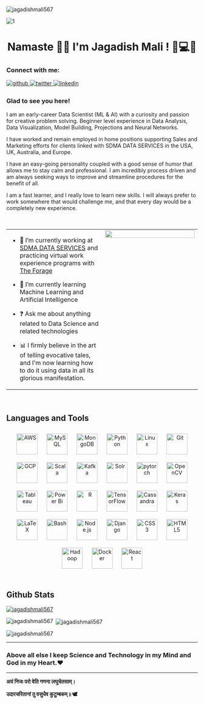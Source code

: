 <p align="left"> <img src="https://komarev.com/ghpvc/?username=jagadishmali567&label=Profile%20views&color=0e75b6&style=flat" alt="jagadishmali567" /> </p>

![1](https://user-images.githubusercontent.com/27211670/209643643-942c9f00-bca4-4b3d-90f3-7c062954ccbe.gif)


<h1 align="center">Namaste 🙏🏻 I'm Jagadish Mali !  🎍💻🌼</h1>
  

<h3 align="left">Connect with me:</h3>
<p align="left">
<a href="https://github.com/jagadishmali567" target="_blank">
<img src=https://img.shields.io/badge/github-%2324292e.svg?&style=for-the-badge&logo=github&logoColor=white alt=github style="margin-bottom: 5px;" />
</a>
<a href="https://twitter.com/jagadish_mali" target="_blank">
<img src=https://img.shields.io/badge/twitter-%2300acee.svg?&style=for-the-badge&logo=twitter&logoColor=white alt=twitter style="margin-bottom: 5px;" />
</a>
<a href="https://linkedin.com/in/jagadish-mali" target="_blank">
<img src=https://img.shields.io/badge/linkedin-%231E77B5.svg?&style=for-the-badge&logo=linkedin&logoColor=white alt=linkedin style="margin-bottom: 5px;" />
</a>  
  



### Glad to see you here!  
I am an early-career Data Scientist (ML & AI) with a curiosity and passion for creative problem solving. Beginner level experience in Data Analysis, Data Visualization, Model Building, Projections and Neural Networks.

I have worked and remain employed in home positions supporting Sales and Marketing efforts for clients linked with SDMA DATA SERVICES in the USA, UK, Australia, and Europe.

I have an easy-going personality coupled with a good sense of humor that allows me to stay calm and professional. I am incredibly process driven and am always seeking ways to improve and streamline procedures for the benefit of all.

I am a fast learner, and I really love to learn new skills. I will always prefer to work somewhere that would challenge me, and that every day would be a completely new experience.

  
  

<br/>  

<table><tr><td valign="top" width="50%">

- 🔭 I’m currently working at [SDMA DATA SERVICES](https://www.linkedin.com/company/sdma-data-services/) and practicing virtual work experience programs with [The Forage](https://www.theforage.com/)  
  

- 🌱 I’m currently learning Machine Learning and Artificial Intelligence  
  

- ❓ Ask me about anything related to Data Science and related technologies  
  

- 📊 I firmly believe in the art of telling evocative tales, and I'm now learning how to do it using data in all its glorious manifestation.  


</td><td valign="top" width="50%">

<div align="center">
<img src="https://media2.giphy.com/media/3oKIPEqDGUULpEU0aQ/giphy.gif?cid=ecf05e472iyn49j4yh7xlsxx42mwsurfwtxds554fsg88nno&rid=giphy.gif&ct=g" align="center" style="width: 100%" />
</div>  


</td></tr></table>  

<br/>  


## Languages and Tools  
<div align="center">  
<a href="https://aws.amazon.com/" target="_blank"><img style="margin: 10px" src="https://profilinator.rishav.dev/skills-assets/amazonwebservices-original-wordmark.svg" alt="AWS" height="55" /></a>  
<a href="https://www.mysql.com/" target="_blank"><img style="margin: 10px" src="https://profilinator.rishav.dev/skills-assets/mysql-original-wordmark.svg" alt="MySQL" height="55" /></a>  
<a href="https://www.mongodb.com/" target="_blank"><img style="margin: 10px" src="https://profilinator.rishav.dev/skills-assets/mongodb-original-wordmark.svg" alt="MongoDB" height="55" /></a>  
<a href="https://www.python.org/" target="_blank"><img style="margin: 10px" src="https://profilinator.rishav.dev/skills-assets/python-original.svg" alt="Python" height="55" /></a>  
<a href="https://www.linux.org/" target="_blank"><img style="margin: 10px" src="https://profilinator.rishav.dev/skills-assets/linux-original.svg" alt="Linux" height="55" /></a>  
<a href="https://github.com/" target="_blank"><img style="margin: 10px" src="https://profilinator.rishav.dev/skills-assets/git-scm-icon.svg" alt="Git" height="55" /></a>  
<a href="https://cloud.google.com/" target="_blank"><img style="margin: 10px" src="https://profilinator.rishav.dev/skills-assets/google_cloud-icon.svg" alt="GCP" height="55" /></a>  
<a href="https://www.scala-lang.org/" target="_blank"><img style="margin: 10px" src="https://profilinator.rishav.dev/skills-assets/scala-original-wordmark.svg" alt="Scala" height="55" /></a>  
<a href="https://kafka.apache.org/" target="_blank"><img style="margin: 10px" src="https://profilinator.rishav.dev/skills-assets/apache_kafka-icon.svg" alt="Kafka" height="55" /></a>  
<a href="https://solr.apache.org/" target="_blank"><img style="margin: 10px" src="https://profilinator.rishav.dev/skills-assets/apache_solr-icon.svg" alt="Solr" height="55" /></a>  
<a href="https://pytorch.org/" target="_blank"><img style="margin: 10px" src="https://profilinator.rishav.dev/skills-assets/pytorch-icon.svg" alt="pytorch" height="55" /></a>  
<a href="https://opencv.org/" target="_blank"><img style="margin: 10px" src="https://profilinator.rishav.dev/skills-assets/opencv-icon.svg" alt="OpenCV" height="55" /></a>  
<a href="https://www.tableau.com/" target="_blank"><img style="margin: 10px" src="https://profilinator.rishav.dev/skills-assets/tableau.svg" alt="Tableau" height="55" /></a>  
<a href="https://powerbi.microsoft.com/en-us/" target="_blank"><img style="margin: 10px" src="https://profilinator.rishav.dev/skills-assets/powerbi.png" alt="Power Bi" height="55" /></a>  
<a href="https://www.r-project.org/" target="_blank"><img style="margin: 10px" src="https://profilinator.rishav.dev/skills-assets/r.svg" alt="R" height="55" /></a>  
<a href="https://www.tensorflow.org/" target="_blank"><img style="margin: 10px" src="https://profilinator.rishav.dev/skills-assets/tensorflow-icon.svg" alt="TensorFlow" height="55" /></a>  
<a href="https://cassandra.apache.org/_/index.html" target="_blank"><img style="margin: 10px" src="https://profilinator.rishav.dev/skills-assets/apache_cassandra-icon.svg" alt="Cassandra" height="55" /></a>  
<a href="https://keras.io/" target="_blank"><img style="margin: 10px" src="https://profilinator.rishav.dev/skills-assets/keras.png" alt="Keras" height="55" /></a>  
<a href="https://www.latex-project.org/" target="_blank"><img style="margin: 10px" src="https://profilinator.rishav.dev/skills-assets/latex.png" alt="LaTeX" height="55" /></a>  
<a href="https://www.gnu.org/software/bash/" target="_blank"><img style="margin: 10px" src="https://profilinator.rishav.dev/skills-assets/gnu_bash-icon.svg" alt="Bash" height="55" /></a>  
<a href="https://nodejs.org/" target="_blank"><img style="margin: 10px" src="https://profilinator.rishav.dev/skills-assets/nodejs-original-wordmark.svg" alt="Node.js" height="55" /></a>  
<a href="https://www.djangoproject.com/" target="_blank"><img style="margin: 10px" src="https://profilinator.rishav.dev/skills-assets/django-original.svg" alt="Django" height="55" /></a>  
<a href="https://www.w3schools.com/css/" target="_blank"><img style="margin: 10px" src="https://profilinator.rishav.dev/skills-assets/css3-original-wordmark.svg" alt="CSS3" height="55" /></a>  
<a href="https://en.wikipedia.org/wiki/HTML5" target="_blank"><img style="margin: 10px" src="https://profilinator.rishav.dev/skills-assets/html5-original-wordmark.svg" alt="HTML5" height="55" /></a>  
<a href="https://hadoop.apache.org/" target="_blank"><img style="margin: 10px" src="https://profilinator.rishav.dev/skills-assets/apache_hadoop-icon.svg" alt="Hadoop" height="55" /></a>  
<a href="https://www.docker.com/" target="_blank"><img style="margin: 10px" src="https://profilinator.rishav.dev/skills-assets/docker-original-wordmark.svg" alt="Docker" height="55" /></a>  
<a href="https://reactjs.org/" target="_blank"><img style="margin: 10px" src="https://profilinator.rishav.dev/skills-assets/react-original-wordmark.svg" alt="React" height="55" /></a>  
</div>  

<br/>  


## Github Stats  


<p align="left"> <a href="https://github.com/ryo-ma/github-profile-trophy"><img src="https://github-profile-trophy.vercel.app/?username=jagadishmali567" alt="jagadishmali567" /></a> </p>

<p><img align="left" src="https://github-readme-stats.vercel.app/api/top-langs?username=jagadishmali567&show_icons=true&locale=en&layout=compact" alt="jagadishmali567" /></p>

<p>&nbsp;<img align="center" src="https://github-readme-stats.vercel.app/api?username=jagadishmali567&show_icons=true&locale=en" alt="jagadishmali567" /></p>

<p><img align="center" src="https://github-readme-streak-stats.herokuapp.com/?user=jagadishmali567&" alt="jagadishmali567" /></p>

----

### Above all else I keep Science and Technology in my Mind and God in my Heart.❤

----

**अयं निजः परो वेति गणना लघुचेतसाम्।**

**उदारचरितानां तु वसुधैव कुटुम्बकम्॥ 🕊**
